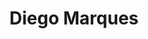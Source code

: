 ---
title: "Diego Marques"
sponsor: "darede"
headline: ""
linkedin: "https://www.linkedin.com/in/diego7marques/"
awstitle: "ugl"
---